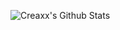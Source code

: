 ![Creaxx's Github Stats](https://github-readme-stats.vercel.app/api?username=CreaxxOG&show_icons=true&theme=dark)

<!--START_SECTION:waka-->
<!--END_SECTION:waka-->
